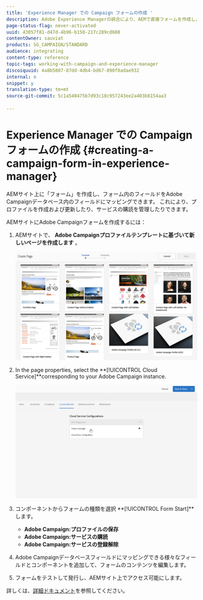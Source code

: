 ```yaml
---
title: 'Experience Manager での Campaign フォームの作成 '
description: Adobe Experience Managerの統合により、AEMで直接フォームを作成し、プロファイルを作成および更新したり、購読を管理したりできます。
page-status-flag: never-activated
uuid: 43057f81-d47d-4b96-b150-217c289cd608
contentOwner: sauviat
products: SG_CAMPAIGN/STANDARD
audience: integrating
content-type: reference
topic-tags: working-with-campaign-and-experience-manager
discoiquuid: 4a8b5807-87dd-4db4-bd67-890f0adae932
internal: n
snippet: y
translation-type: tm+mt
source-git-commit: 5c1a540475b7d93c18c957243ee2a403b8154aa3

---
```



# Experience Manager での Campaign フォームの作成 {#creating-a-campaign-form-in-experience-manager}

AEMサイト上に「フォーム」を作成し、フォーム内のフィールドをAdobe Campaignデータベース内のフィールドにマッピングできます。 これにより、プロファイルを作成および更新したり、サービスの購読を管理したりできます。

AEMサイトにAdobe Campaignフォームを作成するには：

1. AEMサイトで、 **Adobe Campaignプロファイルテンプレートに基づいて新しいページを作成します** 。

   ![](assets/aem_content_forms.png)

1. In the page properties, select the **[!UICONTROL Cloud Service]**corresponding to your Adobe Campaign instance.

   ![](assets/aem_content_forms_2.png)

1. コンポーネントからフォームの種類を選択 **[!UICONTROL Form Start]**します。

   * **Adobe Campaign:プロファイルの保存**
   * **Adobe Campaign:サービスの購読**
   * **Adobe Campaign:サービスの登録解除**

1. Adobe Campaignデータベースフィールドにマッピングできる様々なフィールドとコンポーネントを追加して、フォームのコンテンツを編集します。
1. フォームをテストして発行し、AEMサイト上でアクセス可能にします。

詳しくは、[詳細ドキュメント](https://docs.adobe.com/content/help/en/experience-manager-65/authoring/aem-adobe-campaign/adobe-campaign-forms.html)を参照してください。
